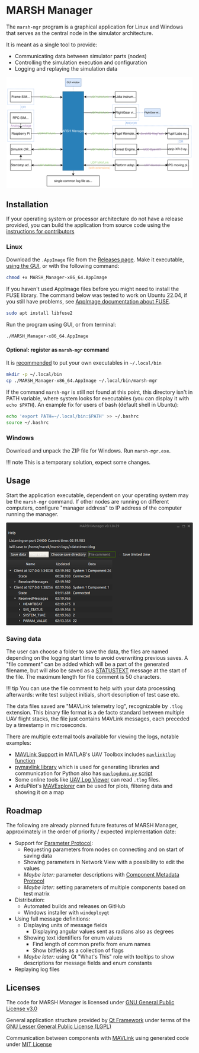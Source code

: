 # MARSH Manager

The `marsh-mgr` program is a graphical application for Linux and Windows that serves as the central node in the simulator architecture.

It is meant as a single tool to provide:

- Communicating data between simulator parts (nodes)
- Controlling the simulation execution and configuration
- Logging and replaying the simulation data

![diagram showing MARSH Manager as central element of the simulator](./simulator_variants_manager.svg)

## Installation

If your operating system or processor architecture do not have a release provided, you can build the application from source code using the [instructions for contributors](./contributing.md)

### Linux

Download the `.AppImage` file from the [Releases page](https://github.com/marsh-sim/marsh-manager/releases).
Make it executable, [using the GUI](https://docs.appimage.org/introduction/quickstart.html#using-the-gui), or with the following command:

```bash
chmod +x MARSH_Manager-x86_64.AppImage
```

If you haven't used AppImage files before you might need to install the FUSE library.
The command below was tested to work on Ubuntu 22.04, if you still have problems, see [AppImage documentation about FUSE](https://docs.appimage.org/user-guide/troubleshooting/fuse.html).

```bash
sudo apt install libfuse2
```

Run the program using GUI, or from terminal:

```bash
./MARSH_Manager-x86_64.AppImage
```

#### Optional: register as `marsh-mgr` command

It is [recommended](https://specifications.freedesktop.org/basedir-spec/basedir-spec-latest.html#variables) to put your own executables in `~/.local/bin`

```bash
mkdir -p ~/.local/bin
cp ./MARSH_Manager-x86_64.AppImage ~/.local/bin/marsh-mgr
```

If the command `marsh-mgr` is still not found at this point, this directory isn't in PATH variable, where system looks for executables (you can display it with `echo $PATH`).
An example fix for users of bash (default shell in Ubuntu):

```bash
echo 'export PATH=~/.local/bin:$PATH' >> ~/.bashrc
source ~/.bashrc
```

### Windows

Download and unpack the ZIP file for Windows.
Run `marsh-mgr.exe`.

!!! note
    This is a temporary solution, expect some changes.

## Usage

Start the application executable, dependent on your operating system may be the `marsh-mgr` command.
If other nodes are running on different computers, configure "manager address" to IP address of the computer running the manager.

![screenshot of MARSH Manager window](main_window.png)

### Saving data

The user can choose a folder to save the data, the files are named depending on the logging start time to avoid overwriting previous saves.
A "file comment" can be added which will be a part of the generated filename, but will also be saved as a [STATUSTEXT](../mavlink/common.md#STATUSTEXT) message at the start of the file.
The maximum length for file comment is 50 characters.

!!! tip
    You can use the file comment to help with your data processing afterwards: write test subject initials, short description of test case etc.

The data files saved are "MAVLink telemetry log", recognizable by `.tlog` extension.
This binary file format is a de facto standard between multiple UAV flight stacks, the file just contains MAVLink messages, each preceded by a timestamp in microseconds.

There are multiple external tools available for viewing the logs, notable examples:

- [MAVLink Support](https://it.mathworks.com/help/uav/mavlink-support.html?s_tid=CRUX_lftnav) in MATLAB's UAV Toolbox includes [`mavlinktlog` function](https://it.mathworks.com/help/uav/ref/mavlinktlog.html)
- [pymavlink library](https://github.com/ArduPilot/pymavlink) which is used for generating libraries and communication for Python also has [`mavlogdump.py` script](https://github.com/ArduPilot/pymavlink/blob/master/tools/mavlogdump.py)
- Some online tools like [UAV Log Viewer](https://plot.ardupilot.org/) can read `.tlog` files.
- ArduPilot's [MAVExplorer](https://ardupilot.org/dev/docs/using-mavexplorer-for-log-analysis.html) can be used for plots, filtering data and showing it on a map

## Roadmap

The following are already planned future features of MARSH Manager, approximately in the order of priority / expected implementation date:

- Support for [Parameter Protocol](https://mavlink.io/en/services/parameter.html):
    - Requesting parameters from nodes on connecting and on start of saving data
    - Showing parameters in Network View with a possibility to edit the values
    - *Maybe later:* parameter descriptions with [Component Metadata Protocol](https://mavlink.io/en/services/component_information.html)
    - *Maybe later:* setting parameters of multiple components based on test matrix
- Distribution:
    - Automated builds and releases on GitHub
    - Windows installer with `windeployqt`
- Using full message definitions:
    - Displaying units of message fields
        - Displaying angular values sent as radians also as degrees
    - Showing text identifiers for enum values
        - Find length of common prefix from enum names
        - Show bitfields as a collection of flags
    - *Maybe later:* using Qt "What's This" role with tooltips to show descriptions for message fields and enum constants
- Replaying log files

## Licenses

The code for MARSH Manager is licensed under [GNU General Public License v3.0](https://github.com/marsh-sim/marsh-manager/blob/main/LICENSE.txt)

General application structure provided by [Qt Framework](https://www.qt.io/product) under terms of the [GNU Lesser General Public License (LGPL)](https://doc.qt.io/qt-6/lgpl.html)

Communication between components with [MAVLink](https://mavlink.io/en/) using generated code under [MIT License](https://github.com/mavlink/mavlink/blob/master/COPYING)
